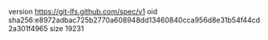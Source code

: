 version https://git-lfs.github.com/spec/v1
oid sha256:e8972adbac725b2770a608948dd13460840cca956d8e31b54f44cd2a301f4965
size 19231
